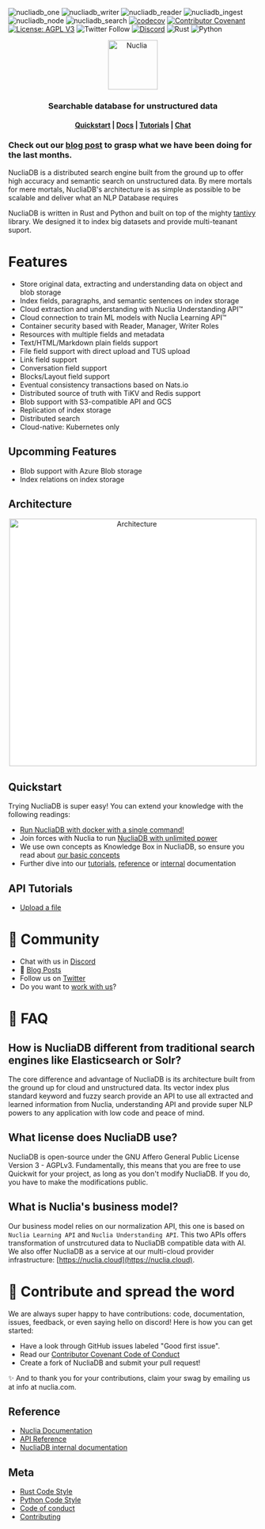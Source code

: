 ![nucliadb_one](https://github.com/nuclia/nucliadb/actions/workflows/nucliadb_one.yml/badge.svg)
![nucliadb_writer](https://github.com/nuclia/nucliadb/actions/workflows/nucliadb_writer.yml/badge.svg)
![nucliadb_reader](https://github.com/nuclia/nucliadb/actions/workflows/nucliadb_reader.yml/badge.svg)
![nucliadb_ingest](https://github.com/nuclia/nucliadb/actions/workflows/nucliadb_ingest.yml/badge.svg)
![nucliadb_node](https://github.com/nuclia/nucliadb/actions/workflows/nucliadb_node.yml/badge.svg)
![nucliadb_search](https://github.com/nuclia/nucliadb/actions/workflows/nucliadb_search.yml/badge.svg)
[![codecov](https://codecov.io/gh/nuclia/nucliadb/branch/main/graph/badge.svg?token=06SRGAV5SS)](https://codecov.io/gh/nuclia/nucliadb)
[![Contributor Covenant](https://img.shields.io/badge/Contributor%20Covenant-2.0-4baaaa.svg)](CODE_OF_CONDUCT.md)
[![License: AGPL V3](https://img.shields.io/badge/license-AGPL%20V3-blue)](LICENCE.md)
![Twitter Follow](https://img.shields.io/twitter/follow/nuclia_?color=%231DA1F2&logo=Twitter&style=plastic)
[![Discord](https://img.shields.io/discord/911636727150575649?logo=Discord&logoColor=%23FFFFFF&style=plastic)](https://discord.gg/6wMQ8a3bHX)
![Rust](https://img.shields.io/badge/Rust-black?logo=rust&style=plastic)
![Python](https://img.shields.io/badge/Python-black?logo=python&style=plastic)

<p align="center">
  <img src="docs/assets/images/nuclia_db_positiu.svg" alt="Nuclia" height="100">
</p>
<h3 align="center">Searchable database for unstructured data</h3>

<h4 align="center">
  <a href="docs/getting-started/quickstart.md">Quickstart</a> |
  <a href="docs/">Docs</a> |
  <a href="docs/tutorials">Tutorials</a> |
  <a href="https://discord.gg/AgevjFJUvk">Chat</a>
</h4>

### Check out our [blog post](https://nuclia.com/building-nuclia/first-release/) to grasp what we have been doing for the last months.

NucliaDB is a distributed search engine built from the ground up to offer high accuracy and semantic search on unstructured data. By mere mortals for mere mortals, NucliaDB's architecture is as simple as possible to be scalable and deliver what an NLP Database requires

NucliaDB is written in Rust and Python and built on top of the mighty [tantivy](https://github.com/quickwit-oss/tantivy) library. We designed it to index big datasets and provide multi-teanant suport.

# Features

- Store original data, extracting and understanding data on object and blob storage
- Index fields, paragraphs, and semantic sentences on index storage
- Cloud extraction and understanding with Nuclia Understanding API™
- Cloud connection to train ML models with Nuclia Learning API™
- Container security based with Reader, Manager, Writer Roles
- Resources with multiple fields and metadata
- Text/HTML/Markdown plain fields support
- File field support with direct upload and TUS upload
- Link field support
- Conversation field support
- Blocks/Layout field support
- Eventual consistency transactions based on Nats.io
- Distributed source of truth with TiKV and Redis support
- Blob support with S3-compatible API and GCS
- Replication of index storage
- Distributed search
- Cloud-native: Kubernetes only

## Upcomming Features

- Blob support with Azure Blob storage
- Index relations on index storage

## Architecture

<p align="center">
  <img src="docs/assets/images/arquitecture.svg" alt="Architecture" width="500px" style="background-color: #fff">
</p>

## Quickstart

Trying NucliaDB is super easy! You can extend your knowledge with the
following readings:

- [Run NucliaDB with docker with a single command!](docs/getting-started/quickstart.md)
- Join forces with Nuclia to run [NucliaDB with unlimited power](docs/getting-started/limitless-nucliadb-with-nuclia.md)
- We use own concepts as Knowledge Box in NucliaDB, so ensure you read about [our basic concepts](docs/getting-started/basic-concepts.md)
- Further dive into our [tutorials](docs/tutorials),
  [reference](docs/reference) or [internal](docs/internal) documentation

## API Tutorials

- [Upload a file](https://docs.nuclia.dev/docs/quick-start/push)

# 💬 Community

- Chat with us in [Discord][discord]
- 📝 [Blog Posts][blogs]
- Follow us on [Twitter][twitter]
- Do you want to [work with us][linkedin]?

# 🙋 FAQ

## How is NucliaDB different from traditional search engines like Elasticsearch or Solr?

The core difference and advantage of NucliaDB is its architecture built from the ground up for cloud and unstructured data. Its vector index plus standard keyword and fuzzy search provide an API to use all extracted and learned information from Nuclia, understanding API and provide super NLP powers to any application with low code and peace of mind.

## What license does NucliaDB use?

NucliaDB is open-source under the GNU Affero General Public License Version 3 - AGPLv3. Fundamentally, this means that you are free to use Quickwit for your project, as long as you don't modify NucliaDB. If you do, you have to make the modifications public.

## What is Nuclia's business model?

Our business model relies on our normalization API, this one is based on `Nuclia Learning API` and `Nuclia Understanding API`. This two APIs offers transformation of unstrcutured data to NucliaDB compatible data with AI. We also offer NucliaDB as a service at our multi-cloud provider infrastructure: [https://nuclia.cloud](https://nuclia.cloud).

# 🤝 Contribute and spread the word

We are always super happy to have contributions: code, documentation, issues, feedback, or even saying hello on discord! Here is how you can get started:

- Have a look through GitHub issues labeled "Good first issue".
- Read our [Contributor Covenant Code of Conduct](CODE_OF_CONDUCT.md)
- Create a fork of NucliaDB and submit your pull request!

✨ And to thank you for your contributions, claim your swag by emailing us at info at nuclia.com.

## Reference

- [Nuclia Documentation](https://docs.nuclia.dev/)
- [API Reference](https://docs.nuclia.dev/docs/api)
- [NucliaDB internal documentation](docs/internal/)

## Meta

- [Rust Code Style](CODE_STYLE_RUST.md)
- [Python Code Style](CODE_STYLE_PYTHON.md)
- [Code of conduct](CODE_OF_CONDUCT.md)
- [Contributing](CONTRIBUTING.md)

[website]: https://nuclia.com/
[cloud]: https://nuclia.cloud/
[twitter]: https://twitter.com/nucliaAI
[discord]: https://discord.gg/AgevjFJUvk
[blogs]: https://nuclia.com/blog
[linkedin]: https://www.linkedin.com/company/nuclia/
